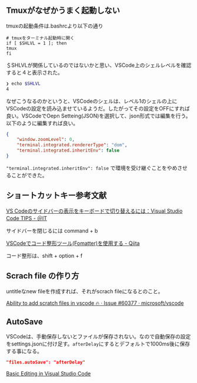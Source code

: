## Tmuxがなぜかうまく起動しない

tmuxの起動条件は.bashrcより以下の通り

```
# tmuxをターミナル起動時に開く
if [ $SHLVL = 1 ]; then
tmux
fi
```

＄SHLVLが関係しているのではないかと思い、VSCode上のシェルレベルを確認すると４と表示された。

```bash
❯ echo $SHLVL
4
```

なぜこうなるのかというと、VSCodeのシェルは、レベル1のシェルの上にVSCodeの設定を読み込ませているようだ。したがってその設定をOFFにすれば良い。VSCodeでOepn Setteing(JSON)を選択して、json形式では編集を行う。以下のように編集すれば良い。

```json
{
    "window.zoomLevel": 0,
    "terminal.integrated.rendererType": "dom",
    "terminal.integrated.inheritEnv": false
}
```

`"terminal.integrated.inheritEnv": false` で環境を受け継ぐことをやめさせることができた。

## ショートカットキー参考文献

[VS Codeのサイドバーの表示をキーボードで切り替えるには：Visual Studio Code TIPS - ＠IT](https://www.atmarkit.co.jp/ait/articles/1807/13/news032.html)

サイドバーを閉じるには command + b

[VSCodeでコード整形ツール(Fomatter)を使用する - Qiita](https://qiita.com/mgmgOmO/items/17438d45790635bd8dca)

コード整形は、shift + option + f

## Scrach file の作り方

untitleなnew fileを作成すれば、それがscrach fileになるとのこと。

[Ability to add scratch files in vscode 🔥 · Issue #60377 · microsoft/vscode](https://github.com/Microsoft/vscode/issues/60377)

## AutoSave

VSCodeは、手動保存しないとファイルが保存されない。なので自動保存の設定をsettings.jsonに付け足す。`afterDelay`にするとデフォルトで1000ms後に保存する事になる。

```json
"files.autoSave": "afterDelay"
```

[Basic Editing in Visual Studio Code](https://code.visualstudio.com/docs/editor/codebasics#_save-auto-save)
